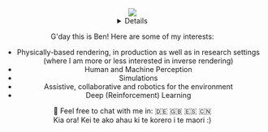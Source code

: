 <div align="center">
  <a href="https://github.com/whaiao">
    <img src="http://github-profile-summary-cards.vercel.app/api/cards/profile-details?username=whaiao&theme=tokyonight"/>
  </a>
 <details>
<a href="https://github.com/whaiao">
    <img src="https://github-readme-stats.vercel.app/api/top-langs/?username=whaiao&size_weight=0.5&count_weight=0.5&exclude_repo=&hide=roff,jupyter%20notebook,emacs%20lisp,vim%20script,cmake,makefile,batchfile,plsql,css,html,yasnippet&theme=tokyonight" />
  </a>
  <a href="https://github.com/whaiao">
    <img src="https://github-readme-streak-stats.herokuapp.com/?user=whaiao&hide_border=true&card_width=338&theme=tokyonight" />
  </a>
  <a href="https://github.com/whaiao">
    <img src="http://github-profile-summary-cards.vercel.app/api/cards/stats?username=whaiao&theme=tokyonight" />
  </a>

  <a href="https://github.com/whaiao">
    <img src="https://github-readme-stats.vercel.app/api?username=whaiao&show_icons=true&theme=tokyonight"/>
  </a>
  
 </details>
</div>
<center>
  <p>G'day this is Ben! Here are some of my interests:</p>
  <ul>
    <li>Physically-based rendering, in production as well as in research settings (where I am more or less interested in inverse rendering)</li>
    <li>Human and Machine Perception</li>
    <li>Simulations</li>
    <li>Assistive, collaborative and robotics for the environment</li>
    <li>Deep (Reinforcement) Learning</li>
  </ul>
</center>
<div align="center">💬 Feel free to chat with me in: 🇩🇪 🇬🇧 🇪🇸 🇨🇳 </div>
<div align="center">Kia ora! Kei te ako ahau ki te korero i te maori :)</div>



